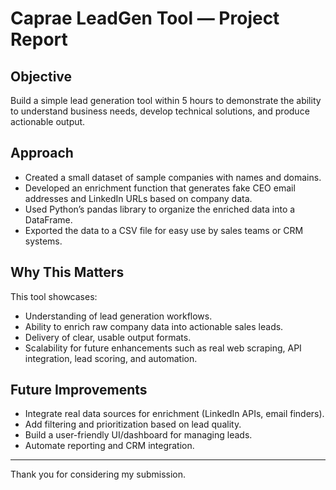 # Caprae LeadGen Tool — Project Report

## Objective

Build a simple lead generation tool within 5 hours to demonstrate the ability to understand business needs, develop technical solutions, and produce actionable output.

## Approach

- Created a small dataset of sample companies with names and domains.
- Developed an enrichment function that generates fake CEO email addresses and LinkedIn URLs based on company data.
- Used Python’s pandas library to organize the enriched data into a DataFrame.
- Exported the data to a CSV file for easy use by sales teams or CRM systems.

## Why This Matters

This tool showcases:
- Understanding of lead generation workflows.
- Ability to enrich raw company data into actionable sales leads.
- Delivery of clear, usable output formats.
- Scalability for future enhancements such as real web scraping, API integration, lead scoring, and automation.

## Future Improvements

- Integrate real data sources for enrichment (LinkedIn APIs, email finders).
- Add filtering and prioritization based on lead quality.
- Build a user-friendly UI/dashboard for managing leads.
- Automate reporting and CRM integration.

---

Thank you for considering my submission.
